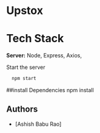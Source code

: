 # Upstox

# Tech Stack 

**Server:** Node, Express, Axios, 




Start the server
```bash
  npm start
```
##install Dependencies
npm install


## Authors
- [Ashish Babu Rao]

